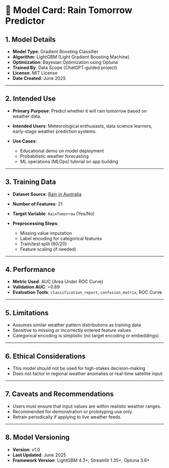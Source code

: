 # 📄 Model Card: Rain Tomorrow Predictor

## 1. Model Details

* **Model Type**: Gradient Boosting Classifier
* **Algorithm**: LightGBM (Light Gradient Boosting Machine)
* **Optimization**: Bayesian Optimization using Optuna
* **Trained By**: Data Scope (ChatGPT-guided project)
* **License**: MIT License
* **Date Created**: June 2025

---

## 2. Intended Use

* **Primary Purpose**: Predict whether it will rain tomorrow based on weather data.
* **Intended Users**: Meteorological enthusiasts, data science learners, early-stage weather prediction systems.
* **Use Cases**:

  * Educational demo on model deployment
  * Probabilistic weather forecasting
  * ML operations (MLOps) tutorial on app building

---

## 3. Training Data

* **Dataset Source**: [Rain in Australia](https://www.kaggle.com/datasets/jsphyg/weather-dataset-rattle-package)
* **Number of Features**: 21
* **Target Variable**: `RainTomorrow` (Yes/No)
* **Preprocessing Steps**:

  * Missing value imputation
  * Label encoding for categorical features
  * Train/test split (80/20)
  * Feature scaling (if needed)

---

## 4. Performance

* **Metric Used**: AUC (Area Under ROC Curve)
* **Validation AUC**: \~0.89
* **Evaluation Tools**: `classification_report`, `confusion_matrix`, ROC Curve

---

## 5. Limitations

* Assumes similar weather pattern distributions as training data
* Sensitive to missing or incorrectly entered feature values
* Categorical encoding is simplistic (no target encoding or embeddings)

---

## 6. Ethical Considerations

* This model should not be used for high-stakes decision-making
* Does not factor in regional weather anomalies or real-time satellite input

---

## 7. Caveats and Recommendations

* Users must ensure that input values are within realistic weather ranges.
* Recommended for demonstration or prototyping use only.
* Retrain periodically if applying to live weather feeds.

---

## 8. Model Versioning

* **Version**: v1.0
* **Last Updated**: June 2025
* **Framework Version**: LightGBM 4.3+, Streamlit 1.35+, Optuna 3.6+
